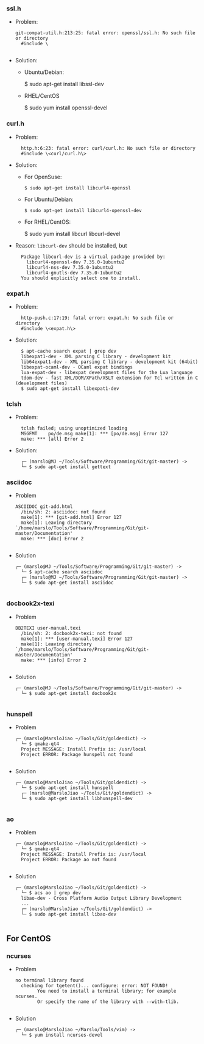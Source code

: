 ### ssl.h
- Problem:
    <pre><code>git-compat-util.h:213:25: fatal error: openssl/ssl.h: No such file or directory
    #include \<openssl/ssl.h\>
    </code></pre>
- Solution:
    - Ubuntu/Debian:

        $ sudo apt-get install libssl-dev
    - RHEL/CentOS

        $ sudo yum install openssl-devel

### curl.h
- Problem:

        http.h:6:23: fatal error: curl/curl.h: No such file or directory
        #include \<curl/curl.h\>

- Solution:
    - For OpenSuse:

          $ sudo apt-get install libcurl4-openssl

    - For Ubuntu/Debian:

          $ sudo apt-get install libcurl4-openssl-dev

    - For RHEL/CentOS:

         $ sudo yum install libcurl libcurl-devel

- Reason:
    `libcurl-dev` should be installed, but

        Package libcurl-dev is a virtual package provided by:
          libcurl4-openssl-dev 7.35.0-1ubuntu2
          libcurl4-nss-dev 7.35.0-1ubuntu2
          libcurl4-gnutls-dev 7.35.0-1ubuntu2
        You should explicitly select one to install.

### expat.h
- Problem:

        http-push.c:17:19: fatal error: expat.h: No such file or directory
        #include \<expat.h\>

- Solution:

        $ apt-cache search expat | grep dev
        libexpat1-dev - XML parsing C library - development kit
        lib64expat1-dev - XML parsing C library - development kit (64bit)
        libexpat-ocaml-dev - OCaml expat bindings
        lua-expat-dev - libexpat development files for the Lua language
        tdom-dev - fast XML/DOM/XPath/XSLT extension for Tcl written in C (development files)
        $ sudo apt-get install libexpat1-dev

### tclsh
- Problem:

        tclsh failed; using unoptimized loading
        MSGFMT    po/de.msg make[1]: *** [po/de.msg] Error 127
        make: *** [all] Error 2

- Solution:

        ┌─ (marslo@MJ ~/Tools/Software/Programming/Git/git-master) ->
        └─ $ sudo apt-get install gettext

### asciidoc
- Problem
    <pre><code>ASCIIDOC git-add.html
    /bin/sh: 2: asciidoc: not found
    make[1]: *** [git-add.html] Error 127
    make[1]: Leaving directory `/home/marslo/Tools/Software/Programming/Git/git-master/Documentation'
    make: *** [doc] Error 2
    </code></pre>

- Solution
    <pre><code>┌─ (marslo@MJ ~/Tools/Software/Programming/Git/git-master) ->
    └─ $ apt-cache search asciidoc
    ┌─ (marslo@MJ ~/Tools/Software/Programming/Git/git-master) ->
    └─ $ sudo apt-get install asciidoc
    </code></pre>

### docbook2x-texi
- Problem
    <pre><code>DB2TEXI user-manual.texi
    /bin/sh: 2: docbook2x-texi: not found
    make[1]: *** [user-manual.texi] Error 127
    make[1]: Leaving directory `/home/marslo/Tools/Software/Programming/Git/git-master/Documentation'
    make: *** [info] Error 2
    </code></pre>

- Solution
    <pre><code>┌─ (marslo@MJ ~/Tools/Software/Programming/Git/git-master) ->
    └─ $ sudo apt-get install docbook2x
    </code></pre>

### hunspell
- Problem
    <pre><code>┌─ (marslo@MarsloJiao ~/Tools/Git/goldendict) ->
    └─ $ qmake-qt4
    Project MESSAGE: Install Prefix is: /usr/local
    Project ERROR: Package hunspell not found
    </code></pre>

- Solution
    <pre><code>┌─ (marslo@MarsloJiao ~/Tools/Git/goldendict) ->
    └─ $ sudo apt-get install hunspell
    ┌─ (marslo@MarsloJiao ~/Tools/Git/goldendict) ->
    └─ $ sudo apt-get install libhunspell-dev
    </code></pre>

### ao
- Problem
    <pre><code>┌─ (marslo@MarsloJiao ~/Tools/Git/goldendict) ->
    └─ $ qmake-qt4
    Project MESSAGE: Install Prefix is: /usr/local
    Project ERROR: Package ao not found
    </code></pre>

- Solution
    <pre><code>┌─ (marslo@MarsloJiao ~/Tools/Git/goldendict) ->
    └─ $ acs ao | grep dev
    libao-dev - Cross Platform Audio Output Library Development
    ...
    ┌─ (marslo@MarsloJiao ~/Tools/Git/goldendict) ->
    └─ $ sudo apt-get install libao-dev
    </code></pre>

## For CentOS
### ncurses
- Problem
    <pre><code>no terminal library found
    checking for tgetent()... configure: error: NOT FOUND!
          You need to install a terminal library; for example ncurses.
          Or specify the name of the library with --with-tlib.
    </code></pre>

- Solution
    <pre><code>┌─ (marslo@MarsloJiao ~/Marslo/Tools/vim) ->
    └─ $ yum install ncurses-devel
    </code></pre>
